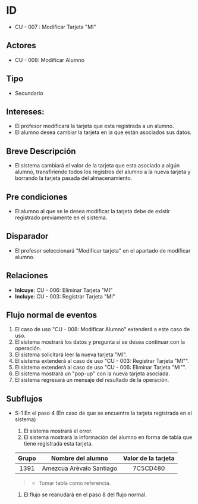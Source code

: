 # ID
- CU - 007 : Modificar Tarjeta "MI"
   
## Actores
- CU - 008: Modificar Alumno
    
## Tipo 
- Secundario
   
## Intereses:
- El profesor modificará la tarjeta que esta registrada a un alumno.
- El alumno desea cambiar la tarjeta en la que están asociados sus datos.
  
## Breve Descripción
- El sistema cambiará el valor de la tarjeta que esta asociado a algún alumno, transfiriendo todos los registros del alumno a la nueva tarjeta y borrando la tarjeta pasada del almacenamiento.

## Pre condiciones
- El alumno al que se le desea modificar la tarjeta debe de existir registrado previamente en el sistema.

## Disparador
- El profesor seleccionará "Modificar tarjeta" en el apartado de modificar alumno.

## Relaciones
- **Inlcuye**: CU - 006: Eliminar Tarjeta "MI"
- **Incluye**: CU - 003: Registrar Tarjeta "MI"

## Flujo normal de eventos
1. El caso de uso "CU - 008: Modificar Alumno" extenderá a este caso de uso.
2. El sistema mostrará los datos y pregunta si se desea continuar con la operación.
3. El sistema solicitará leer la nueva tarjeta "MI".
4. El sistema extenderá al caso de uso "CU - 003: Registrar Tarjeta "MI"".
5. El sistema extenderá al caso de uso "CU - 006: Eliminar Tarjeta "MI"".
6. El sistema mostrará un "pop-up" con la nueva tarjeta asociada.
7. El sistema regresará un mensaje del resultado de la operación.
   
## Subflujos
- S-1 En el paso 4 (En caso de que se encuentre la tarjeta registrada en el sistema)
    1. El sistema mostrará el error.
    1. El sistema mostrará la información del alumno en forma de tabla que tiene registrada esta tarjeta.
    
    | Grupo | Nombre del alumno| Valor de la tarjeta|
    |:----:|:----:|:----:|
    |1391|Amezcua Arévalo Santiago|7C5CD480|
     > * Tomar tabla como referencia.
    
    1. El flujo se reanudará en el paso 8 del flujo normal.
